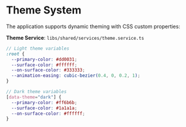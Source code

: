 # Theme System

The application supports dynamic theming with CSS custom properties:

**Theme Service**: `libs/shared/services/theme.service.ts` 

```scss
// Light theme variables
:root {
  --primary-color: #dd0031;
  --surface-color: #ffffff;
  --on-surface-color: #333333;
  --animation-easing: cubic-bezier(0.4, 0, 0.2, 1);
}

// Dark theme variables
[data-theme="dark"] {
  --primary-color: #ff6b6b;
  --surface-color: #1a1a1a;
  --on-surface-color: #ffffff;
}
```
